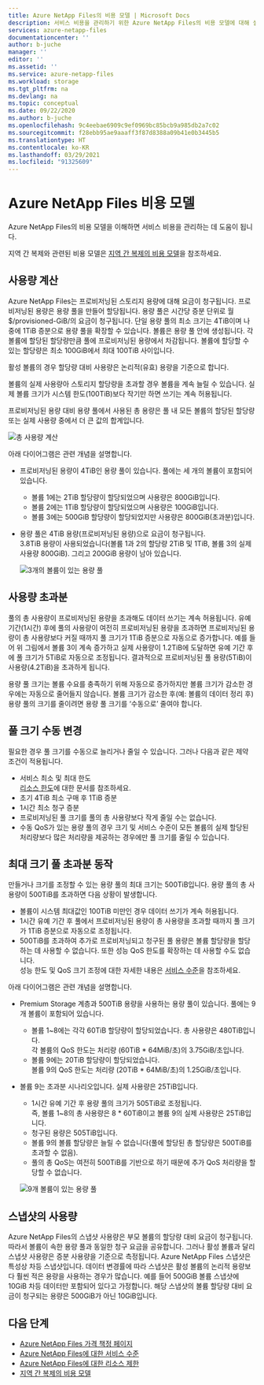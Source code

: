 ```yaml
---
title: Azure NetApp Files의 비용 모델 | Microsoft Docs
description: 서비스 비용을 관리하기 위한 Azure NetApp Files의 비용 모델에 대해 설명합니다.
services: azure-netapp-files
documentationcenter: ''
author: b-juche
manager: ''
editor: ''
ms.assetid: ''
ms.service: azure-netapp-files
ms.workload: storage
ms.tgt_pltfrm: na
ms.devlang: na
ms.topic: conceptual
ms.date: 09/22/2020
ms.author: b-juche
ms.openlocfilehash: 9c4eebae6909c9ef0969bc85bcb9a985db2a7c02
ms.sourcegitcommit: f28ebb95ae9aaaff3f87d8388a09b41e0b3445b5
ms.translationtype: HT
ms.contentlocale: ko-KR
ms.lasthandoff: 03/29/2021
ms.locfileid: "91325609"
---
```

# <a name="cost-model-for-azure-netapp-files"></a>Azure NetApp Files 비용 모델 

Azure NetApp Files의 비용 모델을 이해하면 서비스 비용을 관리하는 데 도움이 됩니다. 

지역 간 복제와 관련된 비용 모델은 [지역 간 복제의 비용 모델](cross-region-replication-introduction.md#cost-model-for-cross-region-replication)을 참조하세요.

## <a name="calculation-of-capacity-consumption"></a>사용량 계산

Azure NetApp Files는 프로비저닝된 스토리지 용량에 대해 요금이 청구됩니다.  프로비저닝된 용량은 용량 풀을 만들어 할당됩니다.  용량 풀은 시간당 증분 단위로 월 $/provisioned-GiB/의 요금이 청구됩니다. 단일 용량 풀의 최소 크기는 4TiB이며 나중에 1TiB 증분으로 용량 풀을 확장할 수 있습니다. 볼륨은 용량 풀 안에 생성됩니다.  각 볼륨에 할당된 할당량만큼 풀에 프로비저닝된 용량에서 차감됩니다. 볼륨에 할당할 수 있는 할당량은 최소 100GiB에서 최대 100TiB 사이입니다.  

활성 볼륨의 경우 할당량 대비 사용량은 논리적(유효) 용량을 기준으로 합니다.

볼륨의 실제 사용량아 스토리지 할당량을 초과할 경우 볼륨을 계속 늘릴 수 있습니다. 실제 볼륨 크기가 시스템 한도(100TiB)보다 작기만 하면 쓰기는 계속 허용됩니다.  

프로비저닝된 용량 대비 용량 풀에서 사용된 총 용량은 풀 내 모든 볼륨의 할당된 할당량 또는 실제 사용량 중에서 더 큰 값의 합계입니다. 

   ![총 사용량 계산](../media/azure-netapp-files/azure-netapp-files-total-used-capacity.png)

아래 다이어그램은 관련 개념을 설명합니다.  
* 프로비저닝된 용량이 4TiB인 용량 풀이 있습니다.  풀에는 세 개의 볼륨이 포함되어 있습니다.  
    * 볼륨 1에는 2TiB 할당량이 할당되었으며 사용량은 800GiB입니다.  
    * 볼륨 2에는 1TiB 할당량이 할당되었으며 사용량은 100GiB입니다.  
    * 볼륨 3에는 500GiB 할당량이 할당되었지만 사용량은 800GiB(초과분)입니다.  
* 용량 풀은 4TiB 용량(프로비저닝된 용량)으로 요금이 청구됩니다.  
    3.8TiB 용량이 사용되었습니다(볼륨 1과 2의 할당량 2TiB 및 1TiB, 볼륨 3의 실제 사용량 800GiB). 그리고 200GiB 용량이 남아 있습니다.

   ![3개의 볼륨이 있는 용량 풀](../media/azure-netapp-files/azure-netapp-files-capacity-pool-with-three-vols.png)

## <a name="overage-in-capacity-consumption"></a>사용량 초과분  

풀의 총 사용량이 프로비저닝된 용량을 초과해도 데이터 쓰기는 계속 허용됩니다.  유예 기간(1시간) 후에 풀의 사용량이 여전히 프로비저닝된 용량을 초과하면 프로비저닝된 용량이 총 사용량보다 커질 때까지 풀 크기가 1TiB 증분으로 자동으로 증가합니다.  예를 들어 위 그림에서 볼륨 3이 계속 증가하고 실제 사용량이 1.2TiB에 도달하면 유예 기간 후에 풀 크기가 5TiB로 자동으로 조정됩니다.  결과적으로 프로비저닝된 풀 용량(5TiB)이 사용량(4.2TiB)을 초과하게 됩니다.  

용량 풀 크기는 볼륨 수요를 충족하기 위해 자동으로 증가하지만 볼륨 크기가 감소한 경우에는 자동으로 줄어들지 않습니다. 볼륨 크기가 감소한 후(예: 볼륨의 데이터 정리 후) 용량 풀의 크기를 줄이려면 용량 풀 크기를 ‘수동으로’ 줄여야 합니다.

## <a name="manual-changes-of-the-pool-size"></a>풀 크기 수동 변경  

필요한 경우 풀 크기를 수동으로 늘리거나 줄일 수 있습니다. 그러나 다음과 같은 제약 조건이 적용됩니다.
* 서비스 최소 및 최대 한도  
    [리소스 한도](azure-netapp-files-resource-limits.md)에 대한 문서를 참조하세요.
* 초기 4TiB 최소 구매 후 1TiB 증분
* 1시간 최소 청구 증분
* 프로비저닝된 풀 크기를 풀의 총 사용량보다 작게 줄일 수는 없습니다.
* 수동 QoS가 있는 용량 풀의 경우 크기 및 서비스 수준이 모든 볼륨의 실제 할당된 처리량보다 많은 처리량을 제공하는 경우에만 풀 크기를 줄일 수 있습니다.

## <a name="behavior-of-maximum-size-pool-overage"></a>최대 크기 풀 초과분 동작   

만들거나 크기를 조정할 수 있는 용량 풀의 최대 크기는 500TiB입니다.  용량 풀의 총 사용량이 500TiB를 초과하면 다음 상황이 발생합니다.
* 볼륨이 시스템 최대값인 100TiB 미만인 경우 데이터 쓰기가 계속 허용됩니다.
* 1시간 유예 기간 후 풀에서 프로비저닝된 용량이 총 사용량을 초과할 때까지 풀 크기가 1TiB 증분으로 자동으로 조정됩니다.
* 500TiB를 초과하여 추가로 프로비저닝되고 청구된 풀 용량은 볼륨 할당량을 할당하는 데 사용할 수 없습니다. 또한 성능 QoS 한도를 확장하는 데 사용할 수도 없습니다.  
    성능 한도 및 QoS 크기 조정에 대한 자세한 내용은 [서비스 수준](azure-netapp-files-service-levels.md)을 참조하세요.

아래 다이어그램은 관련 개념을 설명합니다.
* Premium Storage 계층과 500TiB 용량을 사용하는 용량 풀이 있습니다. 풀에는 9개 볼륨이 포함되어 있습니다.
    * 볼륨 1~8에는 각각 60TiB 할당량이 할당되었습니다.  총 사용량은 480TiB입니다.  
        각 볼륨의 QoS 한도는 처리량 (60TiB * 64MiB/초)의 3.75GiB/초입니다.  
    * 볼륨 9에는 20TiB 할당량이 할당되었습니다.  
        볼륨 9의 QoS 한도는 처리량 (20TiB * 64MiB/초)의 1.25GiB/초입니다.
* 볼륨 9는 초과분 시나리오입니다. 실제 사용량은 25TiB입니다.  
    * 1시간 유예 기간 후 용량 풀의 크기가 505TiB로 조정됩니다.  
        즉, 볼륨 1~8의 총 사용량은 8 * 60TiB이고 볼륨 9의 실제 사용량은 25TiB입니다.
    * 청구된 용량은 505TiB입니다.
    * 볼륨 9의 볼륨 할당량은 늘릴 수 없습니다(풀에 할당된 총 할당량은 500TiB를 초과할 수 없음).
    * 풀의 총 QoS는 여전히 500TiB를 기반으로 하기 때문에 추가 QoS 처리량을 할당할 수 없습니다.

   ![9개 볼륨이 있는 용량 풀](../media/azure-netapp-files/azure-netapp-files-capacity-pool-with-nine-vols.png)

## <a name="capacity-consumption-of-snapshots"></a>스냅샷의 사용량 

Azure NetApp Files의 스냅샷 사용량은 부모 볼륨의 할당량 대비 요금이 청구됩니다.  따라서 볼륨이 속한 용량 풀과 동일한 청구 요금을 공유합니다.  그러나 활성 볼륨과 달리 스냅샷 사용량은 증분 사용량을 기준으로 측정됩니다.  Azure NetApp Files 스냅샷은 특성상 차등 스냅샷입니다. 데이터 변경률에 따라 스냅샷은 활성 볼륨의 논리적 용량보다 훨씬 적은 용량을 사용하는 경우가 많습니다. 예를 들어 500GiB 볼륨 스냅샷에 10GiB 차등 데이터만 포함되어 있다고 가정합니다. 해당 스냅샷의 볼륨 할당량 대비 요금이 청구되는 용량은 500GiB가 아닌 10GiB입니다. 

## <a name="next-steps"></a>다음 단계

* [Azure NetApp Files 가격 책정 페이지](https://azure.microsoft.com/pricing/details/storage/netapp/)
* [Azure NetApp Files에 대한 서비스 수준](azure-netapp-files-service-levels.md)
* [Azure NetApp Files에 대한 리소스 제한](azure-netapp-files-resource-limits.md)
* [지역 간 복제의 비용 모델](cross-region-replication-introduction.md#cost-model-for-cross-region-replication)
